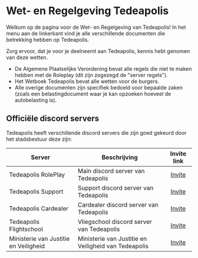 # Wet- en Regelgeving Tedeapolis

Welkom op de pagina voor de Wet- en Regelgeving van Tedeapolis!
In het menu aan de linkerkant vind je alle verschillende documenten die betrekking hebben op Tedeapolis.

Zorg ervoor, dat je voor je deelneemt aan Tedeapolis, kennis hebt genomen van deze wetten.

- De Algemene Plaatselijke Verordening bevat alle regels die niet te maken hebben met de Roleplay (dit zijn zogezegd de "server regels").
- Het Wetboek Tedeapolis bevat alle wetten voor de burgers.
- Alle overige documenten zijn specifiek bedoeld voor bepaalde zaken (zoals een belastingdocument waar je kan opzoeken hoeveel de autobelasting is).

## Officiële discord servers

Tedeapolis heeft verschillende discord servers die zijn goed gekeurd door het stadsbestuur deze zijn:

| Server | Beschrijving | Invite link |
|---|---|:---:|
|Tedeapolis RolePlay| Main discord server van Tedeapolis | [Invite](https://discord.gg/tedeapolis) |
|Tedeapolis Support| Support discord server van Tedeapolis | [Invite](https://discord.gg/uQ9jGA93yC) |
|Tedeapolis Cardealer| Cardealer discord server van Tedeapolis | [Invite](https://discord.gg/UcCG2kn) |
|Tedeapolis Flightschool| Vliegschool discord server van Tedeapolis | [Invite](https://discord.gg/JMrvTrZqcz) |
|Ministerie van Justitie en Veiligheid| Ministerie van Justitie en Veiligheid van Tedeapolis | [Invite](https://discord.gg/KPTt4ce5nw) |
